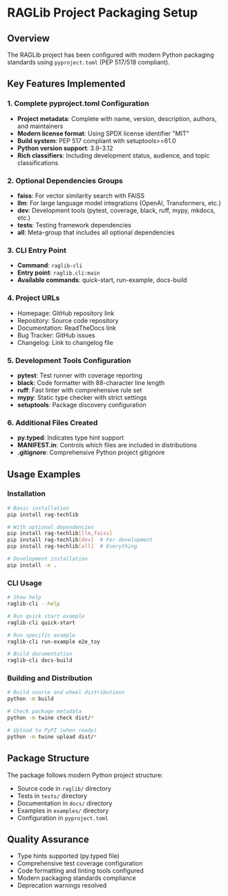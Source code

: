 # RAGLib Project Packaging Setup

## Overview
The RAGLib project has been configured with modern Python packaging standards using `pyproject.toml` (PEP 517/518 compliant).

## Key Features Implemented

### 1. Complete pyproject.toml Configuration
- **Project metadata**: Complete with name, version, description, authors, and maintainers
- **Modern license format**: Using SPDX license identifier "MIT" 
- **Build system**: PEP 517 compliant with setuptools>=61.0
- **Python version support**: 3.9-3.12
- **Rich classifiers**: Including development status, audience, and topic classifications

### 2. Optional Dependencies Groups
- **faiss**: For vector similarity search with FAISS
- **llm**: For large language model integrations (OpenAI, Transformers, etc.)
- **dev**: Development tools (pytest, coverage, black, ruff, mypy, mkdocs, etc.)
- **tests**: Testing framework dependencies
- **all**: Meta-group that includes all optional dependencies

### 3. CLI Entry Point
- **Command**: `raglib-cli`
- **Entry point**: `raglib.cli:main`
- **Available commands**: quick-start, run-example, docs-build

### 4. Project URLs
- Homepage: GitHub repository link
- Repository: Source code repository
- Documentation: ReadTheDocs link
- Bug Tracker: GitHub issues
- Changelog: Link to changelog file

### 5. Development Tools Configuration
- **pytest**: Test runner with coverage reporting
- **black**: Code formatter with 88-character line length
- **ruff**: Fast linter with comprehensive rule set
- **mypy**: Static type checker with strict settings
- **setuptools**: Package discovery configuration

### 6. Additional Files Created
- **py.typed**: Indicates type hint support
- **MANIFEST.in**: Controls which files are included in distributions
- **.gitignore**: Comprehensive Python project gitignore

## Usage Examples

### Installation
```bash
# Basic installation
pip install rag-techlib

# With optional dependencies
pip install rag-techlib[llm,faiss]
pip install rag-techlib[dev]  # For development
pip install rag-techlib[all]  # Everything

# Development installation
pip install -e .
```

### CLI Usage
```bash
# Show help
raglib-cli --help

# Run quick start example
raglib-cli quick-start

# Run specific example
raglib-cli run-example e2e_toy

# Build documentation
raglib-cli docs-build
```

### Building and Distribution
```bash
# Build source and wheel distributions
python -m build

# Check package metadata
python -m twine check dist/*

# Upload to PyPI (when ready)
python -m twine upload dist/*
```

## Package Structure
The package follows modern Python project structure:
- Source code in `raglib/` directory
- Tests in `tests/` directory
- Documentation in `docs/` directory
- Examples in `examples/` directory
- Configuration in `pyproject.toml`

## Quality Assurance
- Type hints supported (py.typed file)
- Comprehensive test coverage configuration
- Code formatting and linting tools configured
- Modern packaging standards compliance
- Deprecation warnings resolved
